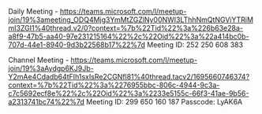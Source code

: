 Daily Meeting -
https://teams.microsoft.com/l/meetup-join/19%3ameeting_ODQ4Mjg3YmMtZGZlNy00NWI3LThhNmQtNGViYTRiMmI3ZGI1%40thread.v2/0?context=%7b%22Tid%22%3a%226b63e28a-a8f9-47b5-aa40-97e231215164%22%2c%22Oid%22%3a%22a414bc0b-707d-44e1-8940-9d3b22568b17%22%7d
Meeting ID: 252 250 608 383



Channel Meeting -
https://teams.microsoft.com/l/meetup-join/19%3aAydgp6KJ9Jb-Y2mAe4Cdadb64tFIh1sxIsRe2CGNfl81%40thread.tacv2/1695660746374?context=%7b%22Tid%22%3a%2276955bbc-806c-4944-9c3a-c7c5692ecf8e%22%2c%22Oid%22%3a%2233e5155c-66f3-41ae-9b56-a2313741bc74%22%7d
Meeting ID: 299 650 160 187
Passcode: LyAK6A
